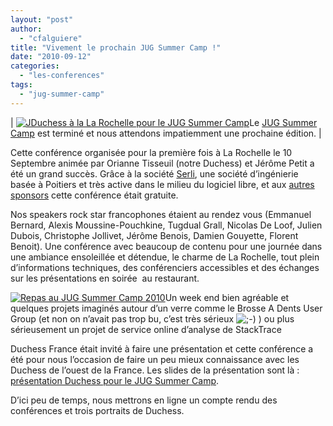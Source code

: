 ```yaml
---
layout: "post"
author: 
  - "cfalguiere"
title: "Vivement le prochain JUG Summer Camp !"
date: "2010-09-12"
categories: 
  - "les-conferences"
tags: 
  - "jug-summer-camp"
---
```


| [![JDuchess à la La Rochelle pour le JUG Summer Camp](/assets/2010/09/2010-09-12-vivement-le-prochain-jug-summer-camp/la_rochelle_plus_duchess-300x167.jpg "JDuchess à la La Rochelle pour le JUG Summer Camp")](http://jduchess.org/duchess-france/files/2010/09/la_rochelle_plus_duchess.JPG)Le [JUG Summer Camp](http://www.jugsummercamp.org/) est terminé et nous attendons impatiemment une prochaine édition. |

Cette conférence organisée pour la première fois à La Rochelle le 10 Septembre animée par Orianne Tisseuil (notre Duchess) et Jérôme Petit a été un grand succès. Grâce à la société [Serli](http://www.serli.com/), une société d’ingénierie basée à Poitiers et très active dans le milieu du logiciel libre, et aux [autres sponsors](http://www.jugsummercamp.org/) cette conférence était gratuite.

Nos speakers rock star francophones étaient au rendez vous (Emmanuel Bernard, Alexis Moussine-Pouchkine, Tugdual Grall, Nicolas De Loof, Julien Dubois, Christophe Jollivet, Jérôme Benois, Damien Gouyette, Florent Benoit). Une conférence avec beaucoup de contenu pour une journée dans une ambiance ensoleillée et détendue, le charme de La Rochelle, tout plein d’informations techniques, des conférenciers accessibles et des échanges sur les présentations en soirée  au restaurant.

[![Repas au JUG Summer Camp 2010](/assets/2010/09/2010-09-12-vivement-le-prochain-jug-summer-camp/repas_500-300x168.jpg "Repas au JUG Summer Camp 2010")](http://jduchess.org/duchess-france/files/2010/09/repas_500.JPG)Un week end bien agréable et quelques projets imaginés autour d’un verre comme le Brosse A Dents User Group (et non on n’avait pas trop bu, c’est très sérieux ![;-)](http://jduchess.org/duchess-france/wp-includes/images/smilies/icon_wink.gif) ) ou plus sérieusement un projet de service online d’analyse de StackTrace

Duchess France était invité à faire une présentation et cette conférence a été pour nous l’occasion de faire un peu mieux connaissance avec les Duchess de l’ouest de la France. Les slides de la présentation sont là : [présentation Duchess pour le JUG Summer Camp](https://docs.google.com/fileview?id=0B1n2q7uDhFNLMTg5MDMzN2ItZmU2NC00Y2UxLWI1YzctZTlhY2RmOTk5NjQ5&hl=fr).

D’ici peu de temps, nous mettrons en ligne un compte rendu des conférences et trois portraits de Duchess.
